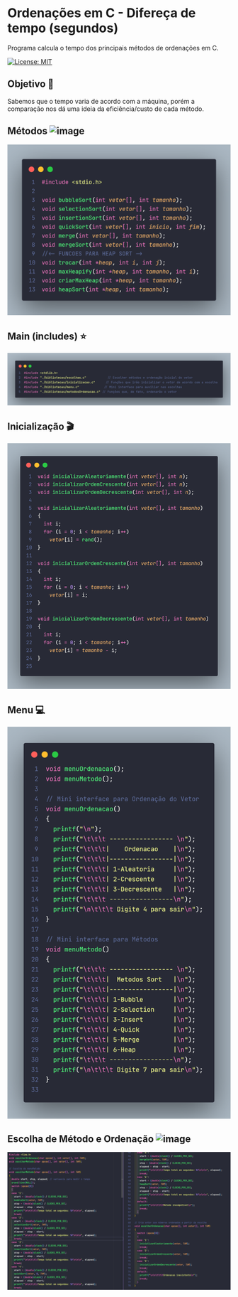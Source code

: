 # Ordenações em C - Difereça de tempo (segundos)
Programa calcula o tempo dos principais métodos de ordenações em C.



[![License: MIT](https://img.shields.io/badge/License-MIT-green.svg)](https://github.com/igorlamoia/C-ordenacoes-tempo/blob/main/LICENSE)

## Objetivo :bookmark_tabs:
 Sabemos que o tempo varia de acordo com a máquina, porém a comparação nos dá uma ideia da eficiência/custo de cada método.

## Métodos ![image](https://user-images.githubusercontent.com/62469164/124341548-82703800-db93-11eb-8336-7e350a728958.png)
![Image declaracoes](https://github.com/igorlamoia/C-ordenacoes-tempo/blob/main/images/metodos.png)


## Main (includes) :star:
![Image declaracoes](https://github.com/igorlamoia/C-ordenacoes-tempo/blob/main/images/main.png)


## Inicialização :clapper:
![Image declaracoes](https://github.com/igorlamoia/C-ordenacoes-tempo/blob/main/images/inicializacao.png)


## Menu :computer:
![Image declaracoes](https://github.com/igorlamoia/C-ordenacoes-tempo/blob/main/images/menu.png)


## Escolha de Método e Ordenação ![image](https://user-images.githubusercontent.com/62469164/124341687-79cc3180-db94-11eb-8c51-07ca9bca3f93.png)
![Image declaracoes](https://github.com/igorlamoia/C-ordenacoes-tempo/blob/main/images/escolhas.png)
